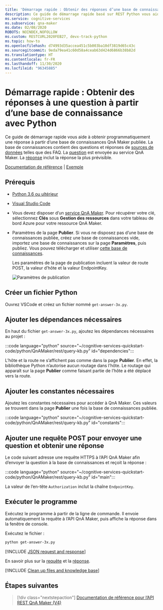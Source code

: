 ```yaml
---
title: 'Démarrage rapide : Obtenir des réponses d’une base de connaissances - REST, Python - QnA Maker'
description: Ce guide de démarrage rapide basé sur REST Python vous aide à obtenir programmatiquement une réponse à partir d’une base de connaissances.
ms.service: cognitive-services
ms.subservice: qna-maker
ms.date: 02/08/2020
ROBOTS: NOINDEX,NOFOLLOW
ms.custom: RESTCURL2020FEB27, devx-track-python
ms.topic: how-to
ms.openlocfilehash: d74993d35accea451c5b003ba10df3819d65c43c
ms.sourcegitcommit: 9eda79ea41c60d58a4ceab63d424d6866b38b82d
ms.translationtype: HT
ms.contentlocale: fr-FR
ms.lasthandoff: 11/30/2020
ms.locfileid: "96345885"
---
```

# <a name="quickstart-get-answers-to-a-question-from-a-knowledge-base-with-python"></a>Démarrage rapide : Obtenir des réponses à une question à partir d’une base de connaissance avec Python

Ce guide de démarrage rapide vous aide à obtenir programmatiquement une réponse à partir d’une base de connaissances QnA Maker publiée. La base de connaissances contient des questions et réponses de [sources de données](../index.yml) telles que des FAQ. La [question](../how-to/metadata-generateanswer-usage.md#generateanswer-request-configuration) est envoyée au service QnA Maker. La [réponse](../how-to/metadata-generateanswer-usage.md#generateanswer-response-properties) inclut la réponse la plus prévisible.

[Documentation de référence](/rest/api/cognitiveservices/qnamaker4.0/Runtime) | [Exemple](https://github.com/Azure-Samples/cognitive-services-qnamaker-python/blob/master/documentation-samples/quickstarts/get-answer/get-answer-3x.py)

## <a name="prerequisites"></a>Prérequis

* [Python 3.6 ou ultérieur](https://www.python.org/downloads/)
* [Visual Studio Code](https://code.visualstudio.com/)
* Vous devez disposer d’un [service QnA Maker](../How-To/set-up-qnamaker-service-azure.md). Pour récupérer votre clé, sélectionnez **Clés** sous **Gestion des ressources** dans votre tableau de bord Azure pour votre ressource QnA Maker.
* Paramètres de la page **Publier**. Si vous ne disposez pas d’une base de connaissances publiée, créez une base de connaissances vide, importez une base de connaissances sur la page **Paramètres**, puis publiez. Vous pouvez télécharger et utiliser [cette base de connaissances](https://github.com/Azure-Samples/cognitive-services-sample-data-files/blob/master/qna-maker/knowledge-bases/basic-kb.tsv).

    Les paramètres de la page de publication incluent la valeur de route POST, la valeur d’hôte et la valeur EndpointKey.

    ![Paramètres de publication](../media/qnamaker-quickstart-get-answer/publish-settings.png)

## <a name="create-a-python-file"></a>Créer un fichier Python

Ouvrez VSCode et créez un fichier nommé `get-answer-3x.py`.

## <a name="add-the-required-dependencies"></a>Ajouter les dépendances nécessaires

En haut du fichier `get-answer-3x.py`, ajoutez les dépendances nécessaires au projet :

:::code language="python" source="~/cognitive-services-quickstart-code/python/QnAMaker/rest/query-kb.py" id="dependencies":::

<!--TBD - reword this following paragraph -->

L’hôte et la route ne s’affichent pas comme dans la page **Publier**. En effet, la bibliothèque Python n’autorise aucun routage dans l’hôte. Le routage qui apparaît sur la page **Publier** comme faisant partie de l’hôte a été déplacé vers la route.

## <a name="add-the-required-constants"></a>Ajouter les constantes nécessaires

Ajoutez les constantes nécessaires pour accéder à QnA Maker. Ces valeurs se trouvent dans la page **Publier** une fois la base de connaissances publiée.

:::code language="python" source="~/cognitive-services-quickstart-code/python/QnAMaker/rest/query-kb.py" id="constants":::

## <a name="add-a-post-request-to-send-question-and-get-an-answer"></a>Ajouter une requête POST pour envoyer une question et obtenir une réponse

Le code suivant adresse une requête HTTPS à l’API QnA Maker afin d’envoyer la question à la base de connaissances et reçoit la réponse :

:::code language="python" source="~/cognitive-services-quickstart-code/python/QnAMaker/rest/query-kb.py" id="main":::

La valeur de l’en-tête `Authorization` inclut la chaîne `EndpointKey`.

## <a name="run-the-program"></a>Exécuter le programme

Exécutez le programme à partir de la ligne de commande. Il envoie automatiquement la requête à l’API QnA Maker, puis affiche la réponse dans la fenêtre de console.

Exécutez le fichier :

```bash
python get-answer-3x.py
```

[!INCLUDE [JSON request and response](../../../../includes/cognitive-services-qnamaker-quickstart-get-answer-json.md)]

En savoir plus sur la [requête](../how-to/metadata-generateanswer-usage.md#generateanswer-request) et la [réponse](../how-to/metadata-generateanswer-usage.md#generateanswer-response).

[!INCLUDE [Clean up files and knowledge base](../../../../includes/cognitive-services-qnamaker-quickstart-cleanup-resources.md)]

## <a name="next-steps"></a>Étapes suivantes

> [!div class="nextstepaction"]
> [Documentation de référence pour l’API REST QnA Maker (V4)](/rest/api/cognitiveservices/qnamaker4.0/knowledgebase)